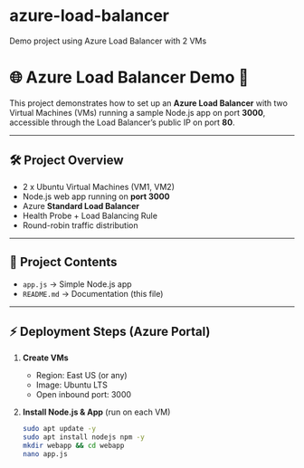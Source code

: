 # azure-load-balancer
Demo project using Azure Load Balancer with 2 VMs
# 🌐 Azure Load Balancer Demo 🚀

This project demonstrates how to set up an **Azure Load Balancer** with two Virtual Machines (VMs) running a sample Node.js app on port **3000**, accessible through the Load Balancer’s public IP on port **80**.  

---

## 🛠️ Project Overview
- 2 x Ubuntu Virtual Machines (VM1, VM2)
- Node.js web app running on **port 3000**
- Azure **Standard Load Balancer**
- Health Probe + Load Balancing Rule
- Round-robin traffic distribution

---

## 📂 Project Contents
- `app.js` → Simple Node.js app  
- `README.md` → Documentation (this file)  

---

## ⚡ Deployment Steps (Azure Portal)

1. **Create VMs**  
   - Region: East US (or any)  
   - Image: Ubuntu LTS  
   - Open inbound port: 3000  

2. **Install Node.js & App** (run on each VM)
   ```bash
   sudo apt update -y
   sudo apt install nodejs npm -y
   mkdir webapp && cd webapp
   nano app.js
